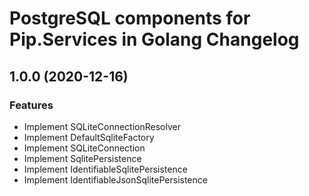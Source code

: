 # PostgreSQL components for Pip.Services in Golang Changelog

## <a name="1.0.0"></a> 1.0.0 (2020-12-16) 

### Features
* Implement SQLiteConnectionResolver
* Implement DefaultSqliteFactory
* Implement SQLiteConnection
* Implement SqlitePersistence
* Implement IdentifiableSqlitePersistence
* Implement IdentifiableJsonSqlitePersistence
